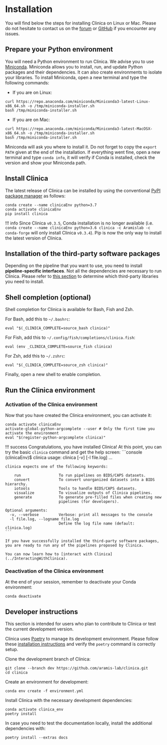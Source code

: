 <!-- markdownlint-disable MD046 -->
# Installation

You will find below the steps for installing Clinica on Linux or Mac.
Please do not hesitate to contact us on the
[forum](https://groups.google.com/forum/#!forum/clinica-user) or
[GitHub](https://github.com/aramis-lab/clinica/issues)
if you encounter any issues.

## Prepare your Python environment

You will need a Python environment to run Clinica.
We advise you to use [Miniconda](https://docs.conda.io/en/latest/miniconda.html).
Miniconda allows you to install, run, and update Python packages and their dependencies.
It can also create environments to isolate your libraries.
To install Miniconda, open a new terminal and type the following commands:

- If you are on Linux:

```{.sourceCode .bash}
curl https://repo.anaconda.com/miniconda/Miniconda3-latest-Linux-x86_64.sh -o /tmp/miniconda-installer.sh
bash /tmp/miniconda-installer.sh
```

- If you are on Mac:

```{.sourceCode .bash}
curl https://repo.anaconda.com/miniconda/Miniconda3-latest-MacOSX-x86_64.sh -o /tmp/miniconda-installer.sh
bash /tmp/miniconda-installer.sh
```

Miniconda will ask you where to install it.
Do not forget to copy the `export PATH` given at the end of the installation.
If everything went fine, open a new terminal and type `conda info`, it will verify if
Conda is installed, check the version and show your Miniconda path.

## Install Clinica

The latest release of Clinica can be installed by using the conventional
[PyPI package manager](https://pypi.org/project/clinica/) as follows:

```shell
conda create --name clinicaEnv python=3.7
conda activate clinicaEnv
pip install clinica
```

!!! info
    Since Clinica `v0.3.5`, Conda installation is no longer available (i.e.
    `conda create --name clinicaEnv python=3.6 clinica -c Aramislab -c conda-forge`
    will only install Clinica `v0.3.4`).
    Pip is now the only way to install the latest version of Clinica.

## Installation of the third-party software packages

Depending on the pipeline that you want to use, you need to install
**pipeline-specific interfaces**.
Not all the dependencies are necessary to run Clinica.
Please refer to [this section](../Third-party) to determine which third-party
libraries you need to install.

## Shell completion (optional)

Shell completion for Clinica is available for Bash, Fish and Zsh.

For Bash, add this to `~/.bashrc`:

```shell
eval "$(_CLINICA_COMPLETE=source_bash clinica)"
```

For Fish, add this to `~/.config/fish/completions/clinica.fish`:

```shell
eval (env _CLINICA_COMPLETE=source_fish clinica)
```

For Zsh, add this to `~/.zshrc`:

```shell
eval "$(_CLINICA_COMPLETE=source_zsh clinica)"
```

Finally, open a new shell to enable completion.

## Run the Clinica environment

### Activation of the Clinica environment

Now that you have created the Clinica environment, you can activate it:

```{.sourceCode .bash}
conda activate clinicaEnv
activate-global-python-argcomplete --user # Only the first time you activate the environment
eval "$(register-python-argcomplete clinica)"
```

!!! success
    Congratulations, you have installed Clinica! At this point, you can try the
    basic `clinica` command and get the help screen:
    ```console
    (clinicaEnv)$ clinica
    usage: clinica [-v] [-l file.log]  ...

    clinica expects one of the following keywords:

        run                 To run pipelines on BIDS/CAPS datasets.
        convert             To convert unorganized datasets into a BIDS hierarchy.
        iotools             Tools to handle BIDS/CAPS datasets.
        visualize           To visualize outputs of Clinica pipelines.
        generate            To generate pre-filled files when creating new
                            pipelines (for developers).

    Optional arguments:
      -v, --verbose         Verbose: print all messages to the console
      -l file.log, --logname file.log
                            Define the log file name (default: clinica.log)
    ```

    If you have successfully installed the third-party software packages,
    you are ready to run any of the pipelines proposed by Clinica.

    You can now learn how to [interact with Clinica](../InteractingWithClinica).

### Deactivation of the Clinica environment

At the end of your session, remember to deactivate your Conda environment:

```{.sourceCode .bash}
conda deactivate
```

## Developer instructions

This section is intended for users who plan to contribute to Clinica or test the current development version.

Clinica uses [Poetry](https://python-poetry.org) to manage its development environment. Please follow
these [installation instructions](https://python-poetry.org/docs/#installation) and verify the `poetry` command is
correctly setup.

Clone the development branch of Clinica:

```shell
git clone --branch dev https://github.com/aramis-lab/clinica.git
cd clinica
```

Create an environment for development:

```shell
conda env create -f environment.yml
```

Install Clinica with the necessary development dependencies:

```shell
conda activate clinica_env
poetry install
```

In case you need to test the documentation locally, install the additional dependencies with:

```shell
poetry install --extras docs
```
